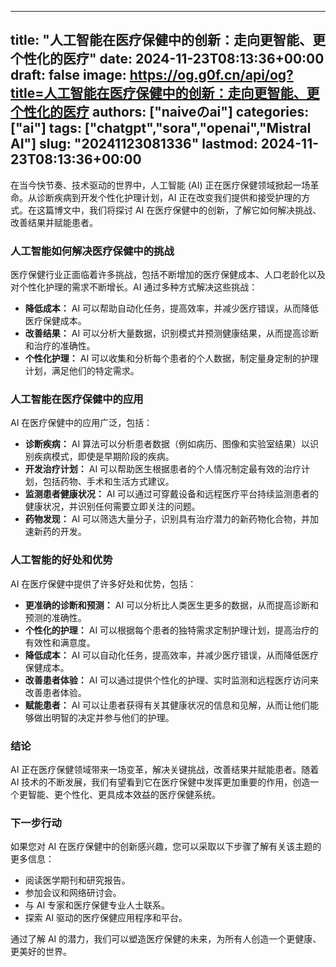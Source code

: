 
---
title: "人工智能在医疗保健中的创新：走向更智能、更个性化的医疗"
date: 2024-11-23T08:13:36+00:00
draft: false
image: https://og.g0f.cn/api/og?title=人工智能在医疗保健中的创新：走向更智能、更个性化的医疗
authors: ["naiveのai"]
categories: ["ai"]
tags: ["chatgpt","sora","openai","Mistral AI"]
slug: "20241123081336"
lastmod: 2024-11-23T08:13:36+00:00
---
在当今快节奏、技术驱动的世界中，人工智能 (AI) 正在医疗保健领域掀起一场革命。从诊断疾病到开发个性化护理计划，AI 正在改变我们提供和接受护理的方式。在这篇博文中，我们将探讨 AI 在医疗保健中的创新，了解它如何解决挑战、改善结果并赋能患者。

### 人工智能如何解决医疗保健中的挑战

医疗保健行业正面临着许多挑战，包括不断增加的医疗保健成本、人口老龄化以及对个性化护理的需求不断增长。AI 通过多种方式解决这些挑战：

- **降低成本：** AI 可以帮助自动化任务，提高效率，并减少医疗错误，从而降低医疗保健成本。
- **改善结果：** AI 可以分析大量数据，识别模式并预测健康结果，从而提高诊断和治疗的准确性。
- **个性化护理：** AI 可以收集和分析每个患者的个人数据，制定量身定制的护理计划，满足他们的特定需求。

### 人工智能在医疗保健中的应用

AI 在医疗保健中的应用广泛，包括：

- **诊断疾病：** AI 算法可以分析患者数据（例如病历、图像和实验室结果）以识别疾病模式，即使是早期阶段的疾病。
- **开发治疗计划：** AI 可以帮助医生根据患者的个人情况制定最有效的治疗计划，包括药物、手术和生活方式建议。
- **监测患者健康状况：** AI 可以通过可穿戴设备和远程医疗平台持续监测患者的健康状况，并识别任何需要立即关注的问题。
- **药物发现：** AI 可以筛选大量分子，识别具有治疗潜力的新药物化合物，并加速新药的开发。

### 人工智能的好处和优势

AI 在医疗保健中提供了许多好处和优势，包括：

- **更准确的诊断和预测：** AI 可以分析比人类医生更多的数据，从而提高诊断和预测的准确性。
- **个性化的护理：** AI 可以根据每个患者的独特需求定制护理计划，提高治疗的有效性和满意度。
- **降低成本：** AI 可以自动化任务，提高效率，并减少医疗错误，从而降低医疗保健成本。
- **改善患者体验：** AI 可以通过提供个性化的护理、实时监测和远程医疗访问来改善患者体验。
- **赋能患者：** AI 可以让患者获得有关其健康状况的信息和见解，从而让他们能够做出明智的决定并参与他们的护理。

### 结论

AI 正在医疗保健领域带来一场变革，解决关键挑战，改善结果并赋能患者。随着 AI 技术的不断发展，我们有望看到它在医疗保健中发挥更加重要的作用，创造一个更智能、更个性化、更具成本效益的医疗保健系统。

### 下一步行动

如果您对 AI 在医疗保健中的创新感兴趣，您可以采取以下步骤了解有关该主题的更多信息：

- 阅读医学期刊和研究报告。
- 参加会议和网络研讨会。
- 与 AI 专家和医疗保健专业人士联系。
- 探索 AI 驱动的医疗保健应用程序和平台。

通过了解 AI 的潜力，我们可以塑造医疗保健的未来，为所有人创造一个更健康、更美好的世界。